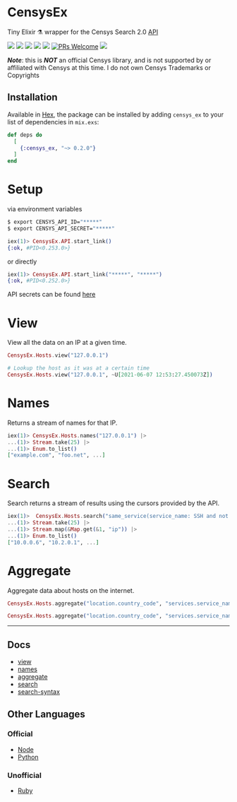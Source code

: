 # CensysEx
Tiny Elixir ⚗️ wrapper for the Censys Search 2.0 [API](https://search.censys.io/api) 

[![](https://github.com/bwireman/censys_ex/actions/workflows/elixir.yml/badge.svg?branch=main)](https://github.com/bwireman/censys_ex/actions/workflows/elixir.yml)
[![](https://img.shields.io/github/license/bwireman/censys_ex?color=brightgreen)](https://github.com/bwireman/censys_ex/blob/main/LICENSE)
[![](https://img.shields.io/github/last-commit/bwireman/censys_ex)](https://github.com/bwireman/censys_ex/commit/main)
[![](https://img.shields.io/hexpm/v/censys_ex?color=brightgreen&style=flat)](https://hexdocs.pm/censys_ex/readme.html)
[![](https://img.shields.io/hexpm/dt/censys_ex?color=brightgreen)](https://hex.pm/packages/censys_ex/)
[![PRs Welcome](https://img.shields.io/badge/PRs-welcome-brightgreen)](http://makeapullrequest.com)
![](https://img.shields.io/badge/Sick-as%20hell%20%F0%9F%A4%98-red)

_**Note**_: this is **_NOT_** an official Censys library, and is not supported by or affiliated with Censys at this time. I do not own Censys Trademarks or Copyrights

## Installation

Available in [Hex](https://hex.pm/packages/censys_ex), the package can be installed by adding `censys_ex` to your list of dependencies in `mix.exs`:

```elixir
def deps do
  [
    {:censys_ex, "~> 0.2.0"}
  ]
end
```

# Setup
via environment variables
```bash
$ export CENSYS_API_ID="*****"
$ export CENSYS_API_SECRET="*****"
```

```elixir
iex(1)> CensysEx.API.start_link()
{:ok, #PID<0.253.0>}
```
or directly
```elixir
iex(1)> CensysEx.API.start_link("*****", "*****")
{:ok, #PID<0.252.0>}
```
API secrets can be found [here](https://search.censys.io/account/api)


# View

View all the data on an IP at a given time. 

```elixir
CensysEx.Hosts.view("127.0.0.1")

# Lookup the host as it was at a certain time
CensysEx.Hosts.view("127.0.0.1", ~U[2021-06-07 12:53:27.450073Z])
```

# Names

Returns a stream of names for that IP.

```elixir
iex(1)> CensysEx.Hosts.names("127.0.0.1") |>
...(1)> Stream.take(25) |>
...(1)> Enum.to_list()
["example.com", "foo.net", ...]
```

# Search
Search returns a stream of results using the cursors provided by the API.

```elixir
iex(1)>  CensysEx.Hosts.search("same_service(service_name: SSH and not port: 22)") |>
...(1)> Stream.take(25) |>
...(1)> Stream.map(&Map.get(&1, "ip")) |>
...(1)> Enum.to_list()
["10.0.0.6", "10.2.0.1", ...]
```

# Aggregate

Aggregate data about hosts on the internet.

```elixir
CensysEx.Hosts.aggregate("location.country_code", "services.service_name: MEMCACHED")

CensysEx.Hosts.aggregate("location.country_code", "services.service_name: MEMCACHED", 10)
```
---
## Docs
- [view](https://search.censys.io/api#/hosts/viewHost)
- [names](https://search.censys.io/api#/hosts/viewHostNames)
- [aggregate](https://search.censys.io/api#/hosts/aggregateHosts)
- [search](https://search.censys.io/api#/hosts/searchHosts)
- [search-syntax](https://search.censys.io/search/language?resource=hosts)

## Other Languages

### Official
- [Node](https://github.com/censys/censys-node-js)
- [Python](https://github.com/censys/censys-python)

### Unofficial
- [Ruby](https://github.com/ninoseki/censysx/)